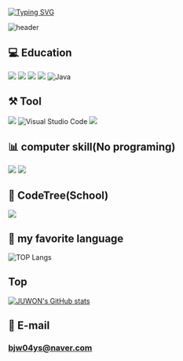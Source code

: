 [![Typing SVG](https://readme-typing-svg.demolab.com?font=Fira+Code&pause=1000&width=435&lines=WElCOME+MY+GITHUB)](https://git.io/typing-svg)

![header](https://capsule-render.vercel.app/api?type=Cylinder&text=JUWON<br>BAIK)



## 💻 Education
<img src="https://img.shields.io/badge/c-A8B9CCB?style=for-the-badge&logo=c&logoColor=white"> <img src="https://img.shields.io/badge/Python-3776AB?style=for-the-badge&logo=Python&logoColor=white"> <img src="https://img.shields.io/badge/html5-E34F26?style=for-the-badge&logo=html5&logoColor=white"> <img src="https://img.shields.io/badge/javascript-F7DF1E?style=for-the-badge&logo=javascript&logoColor=white"> ![Java](https://img.shields.io/badge/Java-007396.svg?&style=for-the-badge&logo=Java&logoColor=white)
</a>

## ⚒ Tool
<img src="https://img.shields.io/badge/visualstudio-5C2D91?style=for-the-badge&logo=visualstudio&logoColor=white"> ![Visual Studio Code](https://img.shields.io/badge/Visual%20Studio%20Code-007ACC.svg?&style=for-the-badge&logo=Visual%20Studio%20Code&logoColor=white) <img src="https://img.shields.io/badge/intellijidea-000000?style=for-the-badge&logo=intellijidea&logoColor=white">
</a>

## 📊 computer skill(No programing)
<img src="https://img.shields.io/badge/adobephotoshop-31A8FF?style=for-the-badge&logo=adobephotoshop&logoColor=white"> <img src="https://img.shields.io/badge/microsoftpowerpoint-B7472A?style=for-the-badge&logo=microsoftpowerpoint&logoColor=white"> 
</a>

## 🎄 CodeTree(School)
[![](https://banner.codetree.ai/v1/banner/qorwndnjs04)](https://www.codetree.ai/profiles/qorwndnjs04)
</a>

## 📙 my favorite language
![TOP Langs](https://github-readme-stats.vercel.app/api/top-langs/?username=BAIKJUWON)
</a>

## Top
[![JUWON's GitHub stats](https://github-readme-stats.vercel.app/api?username=JUWONBAIK)](https://github.com/anuraghazra/github-readme-stats)


## 📧 E-mail
### bjw04ys@naver.com















